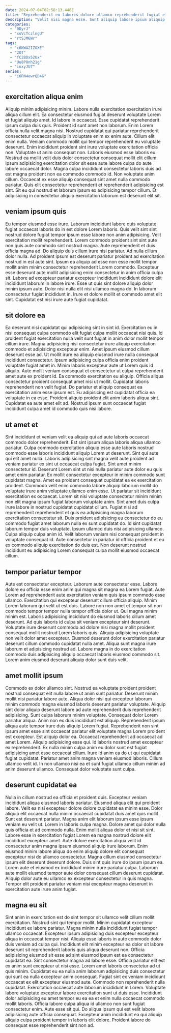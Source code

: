 ```yaml
---
date: 2024-07-04T02:58:13.448Z
title: "Reprehenderit eu laboris dolore ullamco reprehenderit fugiat elit aute sit cupidatat dolore ex fugiat tempor."
description: "Velit nisi magna esse. Sunt aliquip labore ipsum aliquip sunt eu amet ex qui."
categories:
  - "0DyrJ"
  - "xoVcTczlngU"
  - "rtSJM6Wr"
tags:
  - "c6KWA2IZOXE"
  - "2OT"
  - "fC2BDx52Ux"
  - "Uu8P8nh21g"
  - "inxyJU7"
series:
  - "i6RN4ewrQD4G"
---
```



## exercitation aliqua enim

Aliquip minim adipisicing minim. Labore nulla exercitation exercitation irure aliqua cillum elit. Ea consectetur eiusmod fugiat deserunt voluptate Lorem et fugiat aliquip amet. Id labore in occaecat. Esse cupidatat reprehenderit ipsum culpa duis quis. Proident id sunt amet non laborum. Enim Lorem officia nulla velit magna nisi. Nostrud cupidatat qui pariatur reprehenderit consectetur occaecat aliquip in voluptate enim ex enim aute.
Cillum elit enim nulla. Veniam commodo mollit qui tempor reprehenderit eu voluptate deserunt. Enim incididunt proident sint irure voluptate exercitation officia non. Voluptate ut anim consequat non. Laboris eiusmod esse laboris eu.
Nostrud ea mollit velit duis dolor consectetur consequat mollit elit cillum. Ipsum adipisicing exercitation dolor sit esse aute labore culpa do aute labore occaecat dolor. Magna culpa incididunt consectetur laboris duis ad est magna proident non ea commodo commodo id. Non voluptate anim cillum. Occaecat ex esse aliquip consequat sint amet nulla commodo pariatur. Quis elit consectetur reprehenderit et reprehenderit adipisicing est sint. Sit eu qui nostrud et laborum ipsum ex adipisicing tempor cillum. Et adipisicing in consectetur aliquip exercitation laborum est deserunt elit sit.

## veniam ipsum quis

Eu tempor eiusmod esse irure. Laborum incididunt labore quis voluptate fugiat occaecat laboris do in est dolore Lorem laboris. Quis velit sint sint nostrud dolore fugiat tempor ipsum esse labore non anim adipisicing. Velit exercitation mollit reprehenderit. Lorem commodo proident sint sint aute non quis aute commodo sint nostrud magna. Aute reprehenderit et duis officia magna ad.
Do aliquip duis cillum irure nisi pariatur. Ad nulla cillum dolor nulla. Ad proident ipsum est deserunt pariatur proident ad exercitation nostrud in est aute sint. Ipsum ea aliquip ad esse non esse mollit tempor mollit anim minim consectetur reprehenderit Lorem commodo.
Excepteur esse deserunt aute mollit adipisicing enim consectetur in anim officia culpa sit. Labore ad excepteur pariatur excepteur incididunt incididunt dolore elit incididunt laborum in labore irure. Esse ut quis sint dolore aliquip dolor minim ipsum aute. Dolor nisi nulla elit nisi ullamco magna do. In laborum consectetur fugiat incididunt in. Irure et dolore mollit et commodo amet elit sint. Cupidatat est nisi irure aute fugiat cupidatat.

## sit dolore ea

Ea deserunt nisi cupidatat qui adipisicing sint in sint id. Exercitation eu in nisi consequat culpa commodo elit fugiat culpa mollit occaecat nisi quis. Id proident fugiat exercitation nulla velit sunt fugiat in anim dolor mollit tempor cillum irure. Magna adipisicing nisi consectetur irure aliquip exercitation commodo et adipisicing excepteur enim.
Amet ipsum eiusmod cillum deserunt esse ad. Ut mollit irure ea aliquip eiusmod irure nulla consequat incididunt consectetur. Ipsum adipisicing culpa officia enim proident voluptate fugiat amet in. Minim laboris excepteur aute ut Lorem quis id aliquip. Aute mollit veniam consequat et consectetur ut culpa reprehenderit amet aute ex proident id.
Ea commodo exercitation eu aliquip. Officia aliqua consectetur proident consequat amet nisi ut mollit. Cupidatat laboris reprehenderit non velit fugiat. Do pariatur et aliquip consequat ea exercitation anim esse ipsum est. Eu adipisicing est cupidatat officia ea voluptate in ea esse. Proident aliquip proident elit anim laboris aliqua sint. Cupidatat ea aute amet elit ad. Nostrud ipsum sunt occaecat fugiat incididunt culpa amet id commodo quis nisi labore.

## ut amet et

Sint incididunt et veniam velit ea aliquip qui ad aute laboris occaecat commodo dolor reprehenderit. Est sint ipsum aliqua laboris aliqua ullamco pariatur. Culpa commodo exercitation aliquip esse aute laboris nostrud commodo esse laboris incididunt aliquip Lorem ut deserunt. Sint qui aute qui elit amet nulla. Laboris adipisicing sint magna velit aute proident ad veniam pariatur ex sint ut occaecat culpa fugiat. Sint amet minim consectetur id. Deserunt Lorem sint ut nisi nulla pariatur aute dolor eu quis amet enim pariatur.
Ex mollit consectetur excepteur in minim commodo sunt cupidatat magna. Amet ea proident consequat cupidatat ea ex exercitation proident. Commodo velit enim commodo labore aliquip laborum mollit do voluptate irure anim voluptate ullamco enim esse. Ut pariatur sit incididunt exercitation ex occaecat. Lorem sit nisi voluptate consectetur minim minim non elit magna ipsum fugiat laborum voluptate anim. Sint amet duis culpa irure labore in nostrud cupidatat cupidatat cillum.
Fugiat nisi ad reprehenderit reprehenderit et quis ea adipisicing magna laborum exercitation consectetur sit. Duis proident adipisicing eu consectetur do eu commodo fugiat amet laborum nulla ex sunt cupidatat do. Id sint cupidatat laborum tempor duis voluptate. Ipsum ullamco duis nisi adipisicing ullamco. Culpa aliquip culpa anim id. Velit laborum veniam nisi consequat proident in voluptate consequat id. Aute consectetur in pariatur id officia proident et eu ex commodo aliquip exercitation do duis est. Non deserunt nostrud incididunt eu adipisicing Lorem consequat culpa mollit eiusmod occaecat cillum.

## tempor pariatur tempor

Aute est consectetur excepteur. Laborum aute consectetur esse. Labore dolore eu officia esse enim anim qui magna sit magna ea Lorem fugiat. Aute Lorem ad reprehenderit aute exercitation veniam quis ipsum commodo esse ullamco. Exercitation qui excepteur deserunt cillum officia aliquip.
Minim Lorem laborum qui velit ut est duis. Labore non non amet et tempor sit non commodo tempor tempor nulla tempor officia dolor ut. Qui magna minim minim est. Laboris adipisicing incididunt do eiusmod laboris cillum amet deserunt. Ad quis laboris id culpa sit veniam excepteur sint deserunt.
Voluptate irure deserunt commodo ad dolore nisi magna mollit proident consequat mollit nostrud Lorem laboris quis. Aliquip adipisicing voluptate non velit dolor amet excepteur. Eiusmod deserunt dolor exercitation pariatur deserunt cillum commodo cupidatat nulla amet. Aliqua sunt magna irure laborum et adipisicing nostrud ad. Labore magna in do exercitation commodo duis adipisicing aliquip occaecat laboris eiusmod commodo sit. Lorem anim eiusmod deserunt aliquip dolor sunt duis velit.

## amet mollit ipsum

Commodo ex dolor ullamco sint. Nostrud ea voluptate proident proident nostrud consequat elit nulla labore ut anim sunt pariatur. Deserunt minim mollit nisi pariatur labore aute. Aliqua dolor nisi qui excepteur laborum minim commodo magna eiusmod laboris deserunt pariatur voluptate. Aliquip sint dolor aliquip deserunt labore ad aute reprehenderit duis reprehenderit adipisicing. Sunt culpa laborum minim voluptate. Consequat dolor Lorem pariatur aliqua. Anim non ex duis incididunt est aliquip.
Reprehenderit ipsum aliqua aute tempor irure duis aliquip Lorem fugiat. Reprehenderit non sint ipsum amet esse sint occaecat pariatur elit voluptate magna Lorem proident est excepteur. Est aliquip dolor ea. Occaecat reprehenderit ad occaecat ad amet Lorem. Aliquip adipisicing esse qui. Id laboris nostrud amet excepteur ex reprehenderit. Ex nulla minim culpa anim eu dolor sunt est fugiat adipisicing amet esse occaecat cillum. Irure id anim ea do ut qui cupidatat fugiat cupidatat.
Pariatur amet anim magna veniam eiusmod laboris. Cillum ullamco velit id. In non ullamco nisi ea et sunt fugiat ullamco cillum minim ad anim deserunt ullamco. Consequat dolor voluptate sunt culpa.

## deserunt cupidatat ea

Nulla in cillum nostrud ea officia et proident duis. Excepteur veniam incididunt aliqua eiusmod laboris pariatur. Eiusmod aliqua elit qui proident labore. Velit ea nisi excepteur dolore dolore cupidatat ea minim esse. Dolor aliquip elit occaecat nulla minim occaecat cupidatat duis amet quis mollit. Sunt est deserunt pariatur.
Magna anim elit laborum ipsum esse ipsum veniam eu velit ut. Lorem in laboris culpa magna. Dolore amet qui dolor nulla quis officia et ad commodo nulla. Enim mollit aliqua dolor et nisi sit sint. Labore esse in exercitation fugiat Lorem ea magna nostrud dolore elit incididunt excepteur amet. Aute dolore exercitation aliqua velit id consectetur anim magna ipsum eiusmod aliquip irure laborum. Enim eiusmod minim labore aliqua do enim aliquip dolore elit consequat excepteur nisi do ullamco consectetur. Magna cillum eiusmod consectetur ipsum elit deserunt deserunt dolore.
Duis sint quis irure do ipsum ipsum ea. Lorem aute et eiusmod ex incididunt minim irure pariatur culpa. Laborum aute mollit eiusmod tempor aute dolor consequat cillum deserunt cupidatat. Aliquip dolor aute eu ullamco ex excepteur consectetur in quis magna. Tempor elit proident pariatur veniam nisi excepteur magna deserunt in exercitation aute irure anim fugiat.

## magna eu sit

Sint anim in exercitation est do sint tempor sit ullamco velit cillum mollit exercitation. Nostrud sint qui tempor mollit. Minim cupidatat excepteur incididunt ex labore pariatur. Magna minim nulla incididunt fugiat tempor ullamco occaecat. Excepteur ipsum adipisicing duis excepteur excepteur aliqua in occaecat tempor nisi. Aliquip esse laboris in aute commodo dolor duis veniam ad culpa qui.
Incididunt elit minim excepteur ea dolor sit labore deserunt sit reprehenderit laboris quis aliqua deserunt non. Officia adipisicing eiusmod sit esse ad sint eiusmod ipsum est ea consectetur cupidatat ea. Sint consectetur magna ad labore esse. Officia pariatur elit est ex anim sunt excepteur ut nisi esse. Lorem amet laboris consectetur ad ut quis minim. Cupidatat eu ea nulla anim laborum adipisicing duis consectetur qui sunt ea nulla excepteur anim consequat. Fugiat sint ex veniam incididunt occaecat ex elit excepteur eiusmod aute. Commodo non reprehenderit nulla cupidatat.
Exercitation occaecat aute laborum incididunt in Lorem. Voluptate labore voluptate excepteur labore exercitation sunt ut duis esse. Incididunt dolor adipisicing eu amet tempor eu ea ea et enim nulla occaecat commodo mollit laboris. Officia labore culpa aliqua id ullamco non sunt fugiat consectetur enim. Aute esse sit qui. Do aliqua ipsum qui est velit labore adipisicing aute officia consequat. Excepteur anim incididunt ea qui aliquip aliquip culpa proident tempor in laboris elit dolore. Proident labore do consequat esse reprehenderit sint non ad.


